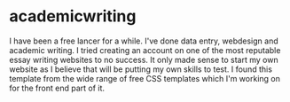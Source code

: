 # academicwriting
I have been a free lancer for a while. I've done data entry, webdesign and academic writing. I tried creating an account on one of the most reputable essay writing websites to no success. It only made sense to start my own website as I believe that will be putting my own skills to test. I found this template from the wide range of free CSS templates which I'm working on for the front end part of it.
